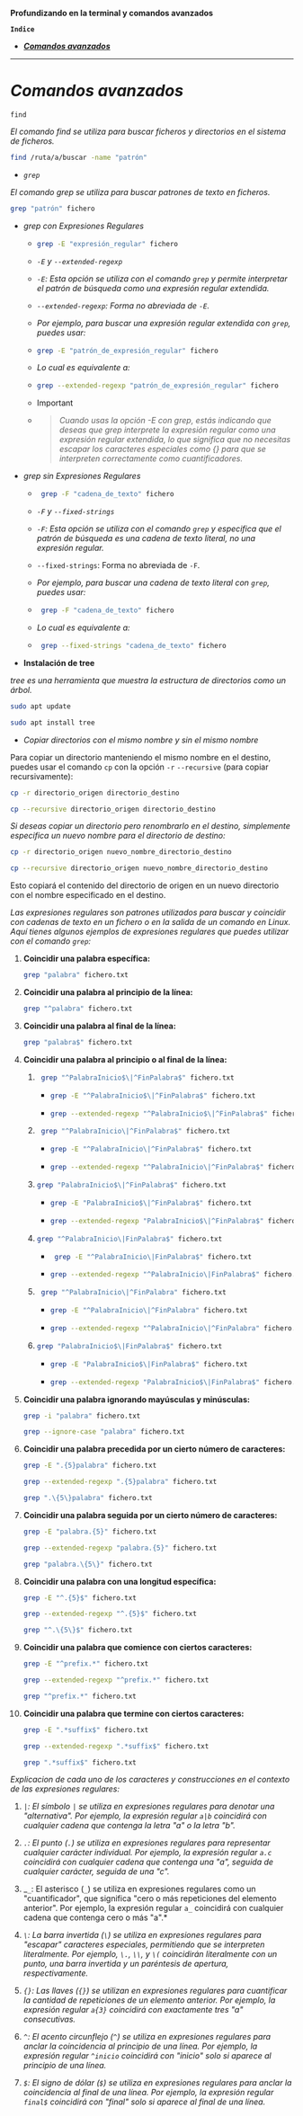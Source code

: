 **Profundizando en la terminal y comandos avanzados**

**`Indice`**

- [**_Comandos avanzados_**](#comandos-avanzados)

---

# **_Comandos avanzados_**

`find`

_El comando find se utiliza para buscar ficheros y directorios en el sistema de ficheros._

```bash
find /ruta/a/buscar -name "patrón"
```

- _`grep`_

_El comando grep se utiliza para buscar patrones de texto en ficheros._

```bash
grep "patrón" fichero
```

- _grep con Expresiones Regulares_

  - ```bash
    grep -E "expresión_regular" fichero
    ```

  - _`-E` y `--extended-regexp`_

  - _`-E`: Esta opción se utiliza con el comando `grep` y permite interpretar el patrón de búsqueda como una expresión regular extendida._

  - _`--extended-regexp`: Forma no abreviada de `-E`._

  - _Por ejemplo, para buscar una expresión regular extendida con `grep`, puedes usar:_

  - ```bash
    grep -E "patrón_de_expresión_regular" fichero
    ```

  - _Lo cual es equivalente a:_

  - ```bash
    grep --extended-regexp "patrón_de_expresión_regular" fichero
    ```

  - > [!IMPORTANT]
  - > *Cuando usas la opción -E con grep, estás indicando que deseas que grep interprete la expresión regular como una expresión regular extendida, lo que significa que no necesitas escapar los caracteres especiales como {} para que se interpreten correctamente como cuantificadores.*

- _grep sin Expresiones Regulares_

  - ```bash
     grep -F "cadena_de_texto" fichero
    ```

  - _`-F` y `--fixed-strings`_

  - _`-F`: Esta opción se utiliza con el comando `grep` y especifica que el patrón de búsqueda es una cadena de texto literal, no una expresión regular._

  - `--fixed-strings`: Forma no abreviada de `-F`.

  - _Por ejemplo, para buscar una cadena de texto literal con `grep`, puedes usar:_

  - ```bash
     grep -F "cadena_de_texto" fichero
    ```

  - _Lo cual es equivalente a:_

  - ```bash
     grep --fixed-strings "cadena_de_texto" fichero
    ```

- **Instalación de tree**

_tree es una herramienta que muestra la estructura de directorios como un árbol._

```bash
sudo apt update
```

```bash
sudo apt install tree
```

- _Copiar directorios con el mismo nombre y sin el mismo nombre_

Para copiar un directorio manteniendo el mismo nombre en el destino, puedes usar el comando `cp` con la opción `-r` `--recursive` (para copiar recursivamente):

```bash
cp -r directorio_origen directorio_destino
```

```bash
cp --recursive directorio_origen directorio_destino
```

_Si deseas copiar un directorio pero renombrarlo en el destino, simplemente especifica un nuevo nombre para el directorio de destino:_

```bash
cp -r directorio_origen nuevo_nombre_directorio_destino
```

```bash
cp --recursive directorio_origen nuevo_nombre_directorio_destino
```

Esto copiará el contenido del directorio de origen en un nuevo directorio con el nombre especificado en el destino.

_Las expresiones regulares son patrones utilizados para buscar y coincidir con cadenas de texto en un fichero o en la salida de un comando en Linux. Aquí tienes algunos ejemplos de expresiones regulares que puedes utilizar con el comando `grep`:_

1. **Coincidir una palabra específica:**

   ```bash
   grep "palabra" fichero.txt
   ```

2. **Coincidir una palabra al principio de la línea:**

   ```bash
   grep "^palabra" fichero.txt
   ```

3. **Coincidir una palabra al final de la línea:**

   ```bash
   grep "palabra$" fichero.txt
   ```

4. **Coincidir una palabra al principio o al final de la línea:**

   1. ```bash
       grep "^PalabraInicio$\|^FinPalabra$" fichero.txt
      ```

        - ```bash
          grep -E "^PalabraInicio$\|^FinPalabra$" fichero.txt
          ```

        - ```bash
          grep --extended-regexp "^PalabraInicio$\|^FinPalabra$" fichero.txt
          ```

   2. ```bash
       grep "^PalabraInicio\|^FinPalabra$" fichero.txt
      ```

      - ```bash
        grep -E "^PalabraInicio\|^FinPalabra$" fichero.txt
        ```

      - ```bash
        grep --extended-regexp "^PalabraInicio\|^FinPalabra$" fichero.txt
        ```

   3. ```bash
      grep "PalabraInicio$\|^FinPalabra$" fichero.txt
      ```

        - ```bash
          grep -E "PalabraInicio$\|^FinPalabra$" fichero.txt
          ```

        - ```bash
          grep --extended-regexp "PalabraInicio$\|^FinPalabra$" fichero.txt
          ```

   4. ```bash
      grep "^PalabraInicio\|FinPalabra$" fichero.txt
      ```

        - ```bash
           grep -E "^PalabraInicio\|FinPalabra$" fichero.txt
          ```

        - ```bash
          grep --extended-regexp "^PalabraInicio\|FinPalabra$" fichero.txt
          ```

   5. ```bash
       grep "^PalabraInicio\|^FinPalabra" fichero.txt
        ```

       - ```bash
         grep -E "^PalabraInicio\|^FinPalabra" fichero.txt
         ```

       - ```bash
         grep --extended-regexp "^PalabraInicio\|^FinPalabra" fichero.txt
         ```

   6. ```bash
      grep "PalabraInicio$\|FinPalabra$" fichero.txt
      ```

       - ```bash
         grep -E "PalabraInicio$\|FinPalabra$" fichero.txt
         ```

       - ```bash
         grep --extended-regexp "PalabraInicio$\|FinPalabra$" fichero.txt
         ```

5. **Coincidir una palabra ignorando mayúsculas y minúsculas:**

   ```bash
   grep -i "palabra" fichero.txt
   ```

   ```bash
   grep --ignore-case "palabra" fichero.txt
   ```

6. **Coincidir una palabra precedida por un cierto número de caracteres:**

   ```bash
   grep -E ".{5}palabra" fichero.txt
   ```

   ```bash
   grep --extended-regexp ".{5}palabra" fichero.txt
   ```

   ```bash
   grep ".\{5\}palabra" fichero.txt
   ```

7. **Coincidir una palabra seguida por un cierto número de caracteres:**

    ```bash
   grep -E "palabra.{5}" fichero.txt
   ```

   ```bash
   grep --extended-regexp "palabra.{5}" fichero.txt
   ```

   ```bash
   grep "palabra.\{5\}" fichero.txt
   ```

8. **Coincidir una palabra con una longitud específica:**

   ```bash
   grep -E "^.{5}$" fichero.txt
   ```

   ```bash
   grep --extended-regexp "^.{5}$" fichero.txt
   ```

   ```bash
   grep "^.\{5\}$" fichero.txt
   ```

9. **Coincidir una palabra que comience con ciertos caracteres:**

   ```bash
   grep -E "^prefix.*" fichero.txt
   ```

    ```bash
    grep --extended-regexp "^prefix.*" fichero.txt
    ```

   ```bash
   grep "^prefix.*" fichero.txt
   ```

10. **Coincidir una palabra que termine con ciertos caracteres:**

    ```bash
    grep -E ".*suffix$" fichero.txt
    ```

    ```bash
    grep --extended-regexp ".*suffix$" fichero.txt
    ```

    ```bash
    grep ".*suffix$" fichero.txt
    ```

_Explicacion de cada uno de los caracteres y construcciones en el contexto de las expresiones regulares:_

1. _`|`: El símbolo `|` se utiliza en expresiones regulares para denotar una "alternativa". Por ejemplo, la expresión regular `a|b` coincidirá con cualquier cadena que contenga la letra "a" o la letra "b"._

2. _`.`: El punto (`.`) se utiliza en expresiones regulares para representar cualquier carácter individual. Por ejemplo, la expresión regular `a.c` coincidirá con cualquier cadena que contenga una "a", seguida de cualquier carácter, seguida de una "c"._

3. _`_`: El asterisco (`_`) se utiliza en expresiones regulares como un "cuantificador", que significa "cero o más repeticiones del elemento anterior". Por ejemplo, la expresión regular `a_` coincidirá con cualquier cadena que contenga cero o más "a".\*

4. _`\`: La barra invertida (`\`) se utiliza en expresiones regulares para "escapar" caracteres especiales, permitiendo que se interpreten literalmente. Por ejemplo, `\.`, `\\`, y `\(` coincidirán literalmente con un punto, una barra invertida y un paréntesis de apertura, respectivamente._

5. _`{}`: Las llaves (`{}`) se utilizan en expresiones regulares para cuantificar la cantidad de repeticiones de un elemento anterior. Por ejemplo, la expresión regular `a{3}` coincidirá con exactamente tres "a" consecutivas._

6. _`^`: El acento circunflejo (`^`) se utiliza en expresiones regulares para anclar la coincidencia al principio de una línea. Por ejemplo, la expresión regular `^inicio` coincidirá con "inicio" solo si aparece al principio de una línea._

7. _`$`: El signo de dólar (`$`) se utiliza en expresiones regulares para anclar la coincidencia al final de una línea. Por ejemplo, la expresión regular `final$` coincidirá con "final" solo si aparece al final de una línea._
